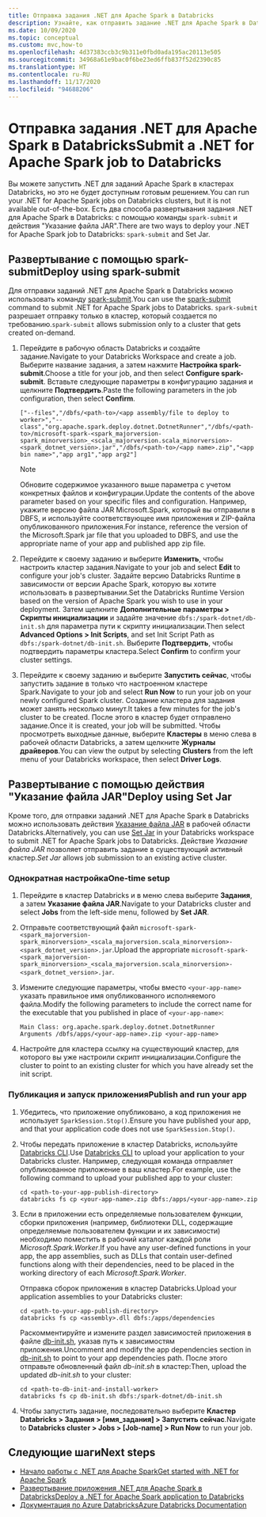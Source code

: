 ```yaml
---
title: Отправка задания .NET для Apache Spark в Databricks
description: Узнайте, как отправить задание .NET для Apache Spark в Databricks с помощью spark-submit и действия "Указание файла JAR".
ms.date: 10/09/2020
ms.topic: conceptual
ms.custom: mvc,how-to
ms.openlocfilehash: 4d37383ccb3c9b311e0fbd0ada195ac20113e505
ms.sourcegitcommit: 34968a61e9bac0f6be23ed6ffb837f52d2390c85
ms.translationtype: HT
ms.contentlocale: ru-RU
ms.lasthandoff: 11/17/2020
ms.locfileid: "94688206"
---
```

# <a name="submit-a-net-for-apache-spark-job-to-databricks"></a><span data-ttu-id="fbc21-103">Отправка задания .NET для Apache Spark в Databricks</span><span class="sxs-lookup"><span data-stu-id="fbc21-103">Submit a .NET for Apache Spark job to Databricks</span></span>

<span data-ttu-id="fbc21-104">Вы можете запустить .NET для заданий Apache Spark в кластерах Databricks, но это не будет доступным готовым решением.</span><span class="sxs-lookup"><span data-stu-id="fbc21-104">You can run your .NET for Apache Spark jobs on Databricks clusters, but it is not available out-of-the-box.</span></span> <span data-ttu-id="fbc21-105">Есть два способа развертывания задания .NET для Apache Spark в Databricks: с помощью команды `spark-submit` и действия "Указание файла JAR".</span><span class="sxs-lookup"><span data-stu-id="fbc21-105">There are two ways to deploy your .NET for Apache Spark job to Databricks: `spark-submit` and Set Jar.</span></span>

## <a name="deploy-using-spark-submit"></a><span data-ttu-id="fbc21-106">Развертывание с помощью spark-submit</span><span class="sxs-lookup"><span data-stu-id="fbc21-106">Deploy using spark-submit</span></span>

<span data-ttu-id="fbc21-107">Для отправки заданий .NET для Apache Spark в Databricks можно использовать команду [spark-submit](https://spark.apache.org/docs/latest/submitting-applications.html).</span><span class="sxs-lookup"><span data-stu-id="fbc21-107">You can use the [spark-submit](https://spark.apache.org/docs/latest/submitting-applications.html) command to submit .NET for Apache Spark jobs to Databricks.</span></span> <span data-ttu-id="fbc21-108">`spark-submit` разрешает отправку только в кластер, который создается по требованию.</span><span class="sxs-lookup"><span data-stu-id="fbc21-108">`spark-submit` allows submission only to a cluster that gets created on-demand.</span></span>

1. <span data-ttu-id="fbc21-109">Перейдите в рабочую область Databricks и создайте задание.</span><span class="sxs-lookup"><span data-stu-id="fbc21-109">Navigate to your Databricks Workspace and create a job.</span></span> <span data-ttu-id="fbc21-110">Выберите название задания, а затем нажмите **Настройка spark-submit**.</span><span class="sxs-lookup"><span data-stu-id="fbc21-110">Choose a title for your job, and then select **Configure spark-submit**.</span></span> <span data-ttu-id="fbc21-111">Вставьте следующие параметры в конфигурацию задания и щелкните **Подтвердить**.</span><span class="sxs-lookup"><span data-stu-id="fbc21-111">Paste the following parameters in the job configuration, then select **Confirm**.</span></span>

    ```
    ["--files","/dbfs/<path-to>/<app assembly/file to deploy to worker>","--class","org.apache.spark.deploy.dotnet.DotnetRunner","/dbfs/<path-to>/microsoft-spark-<spark_majorversion-spark_minorversion>_<scala_majorversion.scala_minorversion>-<spark_dotnet_version>.jar","/dbfs/<path-to>/<app name>.zip","<app bin name>","app arg1","app arg2"]
    ```

    > [!NOTE]
    > <span data-ttu-id="fbc21-112">Обновите содержимое указанного выше параметра с учетом конкретных файлов и конфигурации.</span><span class="sxs-lookup"><span data-stu-id="fbc21-112">Update the contents of the above parameter based on your specific files and configuration.</span></span> <span data-ttu-id="fbc21-113">Например, укажите версию файла JAR Microsoft.Spark, который вы отправили в DBFS, и используйте соответствующее имя приложения и ZIP-файла опубликованного приложения.</span><span class="sxs-lookup"><span data-stu-id="fbc21-113">For instance, reference the version of the Microsoft.Spark jar file that you uploaded to DBFS, and use the appropriate name of your app and published app zip file.</span></span>

2. <span data-ttu-id="fbc21-114">Перейдите к своему заданию и выберите **Изменить**, чтобы настроить кластер задания.</span><span class="sxs-lookup"><span data-stu-id="fbc21-114">Navigate to your job and select **Edit** to configure your job's cluster.</span></span> <span data-ttu-id="fbc21-115">Задайте версию Databricks Runtime в зависимости от версии Apache Spark, которую вы хотите использовать в развертывании.</span><span class="sxs-lookup"><span data-stu-id="fbc21-115">Set the Databricks Runtime Version based on the version of Apache Spark you wish to use in your deployment.</span></span> <span data-ttu-id="fbc21-116">Затем щелкните **Дополнительные параметры > Скрипты инициализации** и задайте значение `dbfs:/spark-dotnet/db-init.sh` для параметра пути к скрипту инициализации.</span><span class="sxs-lookup"><span data-stu-id="fbc21-116">Then select **Advanced Options > Init Scripts**, and set Init Script Path as `dbfs:/spark-dotnet/db-init.sh`.</span></span> <span data-ttu-id="fbc21-117">Выберите **Подтвердить**, чтобы подтвердить параметры кластера.</span><span class="sxs-lookup"><span data-stu-id="fbc21-117">Select **Confirm** to confirm your cluster settings.</span></span>

3. <span data-ttu-id="fbc21-118">Перейдите к своему заданию и выберите **Запустить сейчас**, чтобы запустить задание в только что настроенном кластере Spark.</span><span class="sxs-lookup"><span data-stu-id="fbc21-118">Navigate to your job and select **Run Now** to run your job on your newly configured Spark cluster.</span></span> <span data-ttu-id="fbc21-119">Создание кластера для задания может занять несколько минут.</span><span class="sxs-lookup"><span data-stu-id="fbc21-119">It takes a few minutes for the job's cluster to be created.</span></span> <span data-ttu-id="fbc21-120">После этого в кластер будет отправлено задание.</span><span class="sxs-lookup"><span data-stu-id="fbc21-120">Once it is created, your job will be submitted.</span></span> <span data-ttu-id="fbc21-121">Чтобы просмотреть выходные данные, выберите **Кластеры** в меню слева в рабочей области Databricks, а затем щелкните **Журналы драйверов**.</span><span class="sxs-lookup"><span data-stu-id="fbc21-121">You can view the output by selecting **Clusters** from the left menu of your Databricks workspace, then select **Driver Logs**.</span></span>

## <a name="deploy-using-set-jar"></a><span data-ttu-id="fbc21-122">Развертывание с помощью действия "Указание файла JAR"</span><span class="sxs-lookup"><span data-stu-id="fbc21-122">Deploy using Set Jar</span></span>

<span data-ttu-id="fbc21-123">Кроме того, для отправки заданий .NET для Apache Spark в Databricks можно использовать действия [Указание файла JAR](/azure/databricks/jobs#--create-a-job) в рабочей области Databricks.</span><span class="sxs-lookup"><span data-stu-id="fbc21-123">Alternatively, you can use [Set Jar](/azure/databricks/jobs#--create-a-job) in your Databricks workspace to submit .NET for Apache Spark jobs to Databricks.</span></span> <span data-ttu-id="fbc21-124">Действие *Указание файла JAR* позволяет отправить задание в существующий активный кластер.</span><span class="sxs-lookup"><span data-stu-id="fbc21-124">*Set Jar* allows job submission to an existing active cluster.</span></span>

### <a name="one-time-setup"></a><span data-ttu-id="fbc21-125">Однократная настройка</span><span class="sxs-lookup"><span data-stu-id="fbc21-125">One-time setup</span></span>

1. <span data-ttu-id="fbc21-126">Перейдите в кластер Databricks и в меню слева выберите **Задания**, а затем **Указание файла JAR**.</span><span class="sxs-lookup"><span data-stu-id="fbc21-126">Navigate to your Databricks cluster and select **Jobs** from the left-side menu, followed by **Set JAR**.</span></span>

2. <span data-ttu-id="fbc21-127">Отправьте соответствующий файл `microsoft-spark-<spark_majorversion-spark_minorversion>_<scala_majorversion.scala_minorversion>-<spark_dotnet_version>.jar`.</span><span class="sxs-lookup"><span data-stu-id="fbc21-127">Upload the appropriate `microsoft-spark-<spark_majorversion-spark_minorversion>_<scala_majorversion.scala_minorversion>-<spark_dotnet_version>.jar`.</span></span>

3. <span data-ttu-id="fbc21-128">Измените следующие параметры, чтобы вместо `<your-app-name>` указать правильное имя опубликованного исполняемого файла.</span><span class="sxs-lookup"><span data-stu-id="fbc21-128">Modify the following parameters to include the correct name for the executable that you published in place of `<your-app-name>`:</span></span>

    ```
    Main Class: org.apache.spark.deploy.dotnet.DotnetRunner
    Arguments /dbfs/apps/<your-app-name>.zip <your-app-name>
    ```

4. <span data-ttu-id="fbc21-129">Настройте для кластера ссылку на существующий кластер, для которого вы уже настроили скрипт инициализации.</span><span class="sxs-lookup"><span data-stu-id="fbc21-129">Configure the cluster to point to an existing cluster for which you have already set the init script.</span></span>

### <a name="publish-and-run-your-app"></a><span data-ttu-id="fbc21-130">Публикация и запуск приложения</span><span class="sxs-lookup"><span data-stu-id="fbc21-130">Publish and run your app</span></span>

1. <span data-ttu-id="fbc21-131">Убедитесь, что приложение опубликовано, а код приложения не использует `SparkSession.Stop()`.</span><span class="sxs-lookup"><span data-stu-id="fbc21-131">Ensure you have published your app, and that your application code does not use `SparkSession.Stop()`.</span></span>

2. <span data-ttu-id="fbc21-132">Чтобы передать приложение в кластер Databricks, используйте [Databricks CLI](/azure/databricks/dev-tools/databricks-cli).</span><span class="sxs-lookup"><span data-stu-id="fbc21-132">Use [Databricks CLI](/azure/databricks/dev-tools/databricks-cli) to upload your application to your Databricks cluster.</span></span> <span data-ttu-id="fbc21-133">Например, следующая команда отправляет опубликованное приложение в ваш кластер.</span><span class="sxs-lookup"><span data-stu-id="fbc21-133">For example, use the following command to upload your published app to your cluster:</span></span>

    ```console
    cd <path-to-your-app-publish-directory>
    databricks fs cp <your-app-name>.zip dbfs:/apps/<your-app-name>.zip
    ```

3. <span data-ttu-id="fbc21-134">Если в приложении есть определяемые пользователем функции, сборки приложения (например, библиотеки DLL, содержащие определяемые пользователем функции и их зависимости) необходимо поместить в рабочий каталог каждой роли *Microsoft.Spark.Worker*.</span><span class="sxs-lookup"><span data-stu-id="fbc21-134">If you have any user-defined functions in your app, the app assemblies, such as DLLs that contain user-defined functions along with their dependencies, need to be placed in the working directory of each *Microsoft.Spark.Worker*.</span></span>

    <span data-ttu-id="fbc21-135">Отправка сборок приложения в кластер Databricks.</span><span class="sxs-lookup"><span data-stu-id="fbc21-135">Upload your application assemblies to your Databricks cluster:</span></span>

    ```console
    cd <path-to-your-app-publish-directory>
    databricks fs cp <assembly>.dll dbfs:/apps/dependencies
    ```

    <span data-ttu-id="fbc21-136">Раскомментируйте и измените раздел зависимостей приложения в файле [db-init.sh](https://github.com/dotnet/spark/blob/master/deployment/db-init.sh), указав путь к зависимостям приложения.</span><span class="sxs-lookup"><span data-stu-id="fbc21-136">Uncomment and modify the app dependencies section in [db-init.sh](https://github.com/dotnet/spark/blob/master/deployment/db-init.sh) to point to your app dependencies path.</span></span> <span data-ttu-id="fbc21-137">После этого отправьте обновленный файл *db-init.sh* в кластер:</span><span class="sxs-lookup"><span data-stu-id="fbc21-137">Then, upload the updated *db-init.sh* to your cluster:</span></span>

    ```console
    cd <path-to-db-init-and-install-worker>
    databricks fs cp db-init.sh dbfs:/spark-dotnet/db-init.sh
    ```

4. <span data-ttu-id="fbc21-138">Чтобы запустить задание, последовательно выберите **Кластер Databricks > Задания > [имя_задания] > Запустить сейчас**.</span><span class="sxs-lookup"><span data-stu-id="fbc21-138">Navigate to **Databricks cluster > Jobs > [Job-name] > Run Now** to run your job.</span></span>

## <a name="next-steps"></a><span data-ttu-id="fbc21-139">Следующие шаги</span><span class="sxs-lookup"><span data-stu-id="fbc21-139">Next steps</span></span>

* [<span data-ttu-id="fbc21-140">Начало работы с .NET для Apache Spark</span><span class="sxs-lookup"><span data-stu-id="fbc21-140">Get started with .NET for Apache Spark</span></span>](../tutorials/get-started.md)
* [<span data-ttu-id="fbc21-141">Развертывание приложения .NET для Apache Spark в Databricks</span><span class="sxs-lookup"><span data-stu-id="fbc21-141">Deploy a .NET for Apache Spark application to Databricks</span></span>](../tutorials/databricks-deployment.md)
* [<span data-ttu-id="fbc21-142">Документация по Azure Databricks</span><span class="sxs-lookup"><span data-stu-id="fbc21-142">Azure Databricks Documentation</span></span>](/azure/azure-databricks/)
